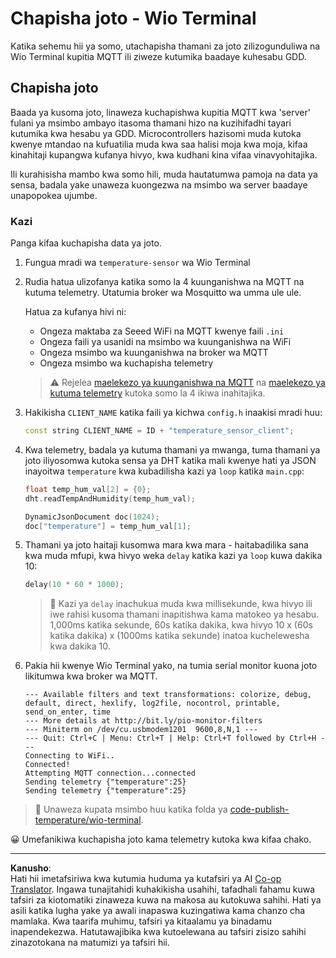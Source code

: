 <!--
CO_OP_TRANSLATOR_METADATA:
{
  "original_hash": "df28cd649cd892bcce034e064913b2f3",
  "translation_date": "2025-08-27T23:20:09+00:00",
  "source_file": "2-farm/lessons/1-predict-plant-growth/wio-terminal-temp-publish.md",
  "language_code": "sw"
}
-->
# Chapisha joto - Wio Terminal

Katika sehemu hii ya somo, utachapisha thamani za joto zilizogunduliwa na Wio Terminal kupitia MQTT ili ziweze kutumika baadaye kuhesabu GDD.

## Chapisha joto

Baada ya kusoma joto, linaweza kuchapishwa kupitia MQTT kwa 'server' fulani ya msimbo ambayo itasoma thamani hizo na kuzihifadhi tayari kutumika kwa hesabu ya GDD. Microcontrollers hazisomi muda kutoka kwenye mtandao na kufuatilia muda kwa saa halisi moja kwa moja, kifaa kinahitaji kupangwa kufanya hivyo, kwa kudhani kina vifaa vinavyohitajika.

Ili kurahisisha mambo kwa somo hili, muda hautatumwa pamoja na data ya sensa, badala yake unaweza kuongezwa na msimbo wa server baadaye unapopokea ujumbe.

### Kazi

Panga kifaa kuchapisha data ya joto.

1. Fungua mradi wa `temperature-sensor` wa Wio Terminal

1. Rudia hatua ulizofanya katika somo la 4 kuunganishwa na MQTT na kutuma telemetry. Utatumia broker wa Mosquitto wa umma ule ule.

    Hatua za kufanya hivi ni:

    - Ongeza maktaba za Seeed WiFi na MQTT kwenye faili `.ini`
    - Ongeza faili ya usanidi na msimbo wa kuunganishwa na WiFi
    - Ongeza msimbo wa kuunganishwa na broker wa MQTT
    - Ongeza msimbo wa kuchapisha telemetry

    > ⚠️ Rejelea [maelekezo ya kuunganishwa na MQTT](../../../1-getting-started/lessons/4-connect-internet/wio-terminal-mqtt.md) na [maelekezo ya kutuma telemetry](../../../1-getting-started/lessons/4-connect-internet/wio-terminal-telemetry.md) kutoka somo la 4 ikiwa inahitajika.

1. Hakikisha `CLIENT_NAME` katika faili ya kichwa `config.h` inaakisi mradi huu:

    ```cpp
    const string CLIENT_NAME = ID + "temperature_sensor_client";
    ```

1. Kwa telemetry, badala ya kutuma thamani ya mwanga, tuma thamani ya joto iliyosomwa kutoka sensa ya DHT katika mali kwenye hati ya JSON inayoitwa `temperature` kwa kubadilisha kazi ya `loop` katika `main.cpp`:

    ```cpp
    float temp_hum_val[2] = {0};
    dht.readTempAndHumidity(temp_hum_val);

    DynamicJsonDocument doc(1024);
    doc["temperature"] = temp_hum_val[1];
    ```

1. Thamani ya joto haitaji kusomwa mara kwa mara - haitabadilika sana kwa muda mfupi, kwa hivyo weka `delay` katika kazi ya `loop` kuwa dakika 10:

    ```cpp
    delay(10 * 60 * 1000);
    ```

    > 💁 Kazi ya `delay` inachukua muda kwa millisekunde, kwa hivyo ili iwe rahisi kusoma thamani inapitishwa kama matokeo ya hesabu. 1,000ms katika sekunde, 60s katika dakika, kwa hivyo 10 x (60s katika dakika) x (1000ms katika sekunde) inatoa kuchelewesha kwa dakika 10.

1. Pakia hii kwenye Wio Terminal yako, na tumia serial monitor kuona joto likitumwa kwa broker wa MQTT.

    ```output
    --- Available filters and text transformations: colorize, debug, default, direct, hexlify, log2file, nocontrol, printable, send_on_enter, time
    --- More details at http://bit.ly/pio-monitor-filters
    --- Miniterm on /dev/cu.usbmodem1201  9600,8,N,1 ---
    --- Quit: Ctrl+C | Menu: Ctrl+T | Help: Ctrl+T followed by Ctrl+H ---
    Connecting to WiFi..
    Connected!
    Attempting MQTT connection...connected
    Sending telemetry {"temperature":25}
    Sending telemetry {"temperature":25}
    ```

> 💁 Unaweza kupata msimbo huu katika folda ya [code-publish-temperature/wio-terminal](../../../../../2-farm/lessons/1-predict-plant-growth/code-publish-temperature/wio-terminal).

😀 Umefanikiwa kuchapisha joto kama telemetry kutoka kwa kifaa chako.

---

**Kanusho**:  
Hati hii imetafsiriwa kwa kutumia huduma ya kutafsiri ya AI [Co-op Translator](https://github.com/Azure/co-op-translator). Ingawa tunajitahidi kuhakikisha usahihi, tafadhali fahamu kuwa tafsiri za kiotomatiki zinaweza kuwa na makosa au kutokuwa sahihi. Hati ya asili katika lugha yake ya awali inapaswa kuzingatiwa kama chanzo cha mamlaka. Kwa taarifa muhimu, tafsiri ya kitaalamu ya binadamu inapendekezwa. Hatutawajibika kwa kutoelewana au tafsiri zisizo sahihi zinazotokana na matumizi ya tafsiri hii.